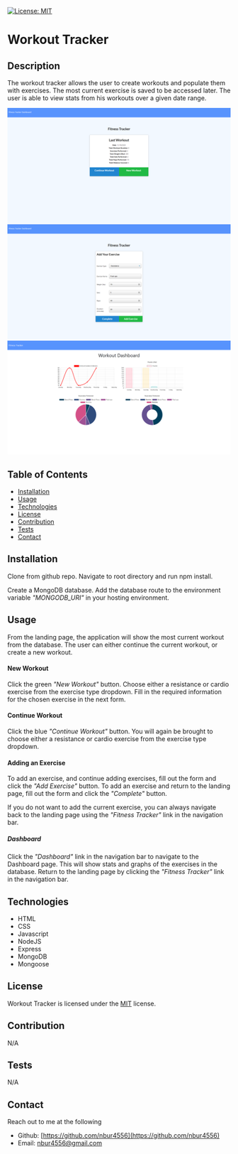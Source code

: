 [![License: MIT](https://img.shields.io/badge/License-MIT-yellow.svg)](https://opensource.org/licenses/MIT)

# Workout Tracker

## Description

The workout tracker allows the user to create workouts and populate them with exercises. The most current exercise is saved to be accessed later. The user is able to view stats from his workouts over a given date range.

![View of landing page](./assets/landing-page-screenshot.png)
![View of adding an exercise to a workout](./assets/add-exercise-screenshot.png)
![View of the workout dashboard](./assets/workout-dashboard-screenshot.png)

## Table of Contents

* [Installation](#Installation)
* [Usage](#Usage)
* [Technologies](#Technologies)
* [License](#License)
* [Contribution](#Contribution)
* [Tests](#Tests)
* [Contact](#Contact)

## Installation

Clone from github repo. Navigate to root directory and run npm install.

Create a MongoDB database. Add the database route to the environment variable _"MONGODB_URI"_ in your hosting environment.

## Usage

From the landing page, the application will show the most current workout from the database. The user can either continue the current workout, or create a new workout.

#### New Workout

Click the green _"New Workout"_ button. Choose either a resistance or cardio exercise from the exercise type dropdown. Fill in the required information for the chosen exercise in the next form.

#### Continue Workout

Click the blue _"Continue Workout"_ button. You will again be brought to choose either a resistance or cardio exercise from the exercise type dropdown.

#### Adding an Exercise

To add an exercise, and continue adding exercises, fill out the form and click the _"Add Exercise"_ button. To add an exercise and return to the landing page, fill out the form and click the _"Complete"_ button.

If you do not want to add the current exercise, you can always navigate back to the landing page using the _"Fitness Tracker"_ link in the navigation bar.

##### Dashboard

Click the _"Dashboard"_ link in the navigation bar to navigate to the Dashboard page. This will show stats and graphs of the exercises in the database. Return to the landing page by clicking the _"Fitness Tracker"_ link in the navigation bar.

## Technologies

* HTML
* CSS
* Javascript
* NodeJS
* Express
* MongoDB
* Mongoose

## License

Workout Tracker is licensed under the [MIT](https://opensource.org/licenses/MIT) license.

## Contribution

N/A

## Tests

N/A

## Contact

Reach out to me at the following

* Github: [https://github.com/nbur4556](https://github.com/nbur4556)
* Email: nbur4556@gmail.com
